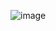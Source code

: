 ![image](https://github.com/digit987/flight_booking/assets/15653107/3aa10839-6cb3-4ef9-9d61-d53bc196759b)
